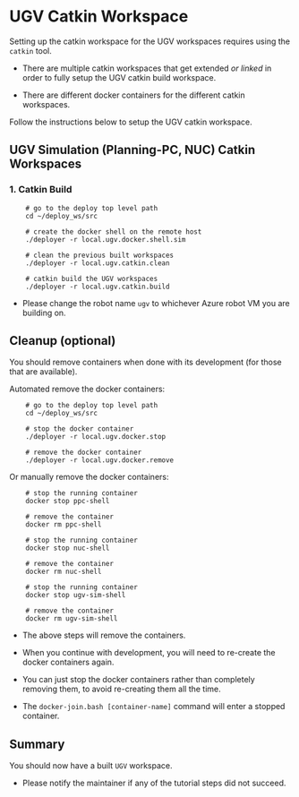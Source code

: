# UGV Catkin Workspace

Setting up the catkin workspace for the UGV workspaces requires using the `catkin` tool.

- There are multiple catkin workspaces that get extended *or linked* in order to fully setup the UGV catkin build workspace.

- There are different docker containers for the different catkin workspaces.

Follow the instructions below to setup the UGV catkin workspace.

## UGV Simulation (Planning-PC, NUC) Catkin Workspaces

### 1. Catkin Build

        # go to the deploy top level path
        cd ~/deploy_ws/src

        # create the docker shell on the remote host
        ./deployer -r local.ugv.docker.shell.sim

        # clean the previous built workspaces
        ./deployer -r local.ugv.catkin.clean

        # catkin build the UGV workspaces
        ./deployer -r local.ugv.catkin.build

- Please change the robot name `ugv` to whichever Azure robot VM you are building on.

## Cleanup (optional)

You should remove containers when done with its development (for those that are available).

Automated remove the docker containers:

        # go to the deploy top level path
        cd ~/deploy_ws/src

        # stop the docker container
        ./deployer -r local.ugv.docker.stop

        # remove the docker container
        ./deployer -r local.ugv.docker.remove

Or manually remove the docker containers:

        # stop the running container
        docker stop ppc-shell

        # remove the container
        docker rm ppc-shell

        # stop the running container
        docker stop nuc-shell

        # remove the container
        docker rm nuc-shell

        # stop the running container
        docker stop ugv-sim-shell

        # remove the container
        docker rm ugv-sim-shell

- The above steps will remove the containers.

- When you continue with development, you will need to re-create the docker containers again.

- You can just stop the docker containers rather than completely removing them, to avoid re-creating them all the time.

- The `docker-join.bash [container-name]` command will enter a stopped container.

## Summary

You should now have a built `UGV` workspace.

- Please notify the maintainer if any of the tutorial steps did not succeed.

